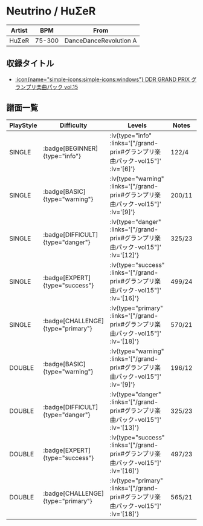 # Neutrino / HuΣeR

|Artist|BPM|From|
|------|---|----|
|HuΣeR|75-300|DanceDanceRevolution A|

## 収録タイトル

- [ :icon{name="simple-icons:simple-icons:windows"} DDR GRAND PRIX グランプリ楽曲パック vol.15](/grand-prix#グランプリ楽曲パック-vol15)

## 譜面一覧

|PlayStyle|Difficulty|Levels|Notes|Movie|
|---------|----------|------|-----|-----|
|SINGLE| :badge[BEGINNER]{type="info"} | :lv{type="info" :links='["/grand-prix#グランプリ楽曲パック-vol15"]' :lv='[6]'} |122/4||
|SINGLE| :badge[BASIC]{type="warning"} | :lv{type="warning" :links='["/grand-prix#グランプリ楽曲パック-vol15"]' :lv='[9]'} |200/11||
|SINGLE| :badge[DIFFICULT]{type="danger"} | :lv{type="danger" :links='["/grand-prix#グランプリ楽曲パック-vol15"]' :lv='[12]'} |325/23||
|SINGLE| :badge[EXPERT]{type="success"} | :lv{type="success" :links='["/grand-prix#グランプリ楽曲パック-vol15"]' :lv='[16]'} |499/24||
|SINGLE| :badge[CHALLENGE]{type="primary"} | :lv{type="primary" :links='["/grand-prix#グランプリ楽曲パック-vol15"]' :lv='[18]'} |570/21||
|DOUBLE| :badge[BASIC]{type="warning"} | :lv{type="warning" :links='["/grand-prix#グランプリ楽曲パック-vol15"]' :lv='[9]'} |196/12||
|DOUBLE| :badge[DIFFICULT]{type="danger"} | :lv{type="danger" :links='["/grand-prix#グランプリ楽曲パック-vol15"]' :lv='[13]'} |325/23||
|DOUBLE| :badge[EXPERT]{type="success"} | :lv{type="success" :links='["/grand-prix#グランプリ楽曲パック-vol15"]' :lv='[16]'} |497/23||
|DOUBLE| :badge[CHALLENGE]{type="primary"} | :lv{type="primary" :links='["/grand-prix#グランプリ楽曲パック-vol15"]' :lv='[18]'} |565/21||
